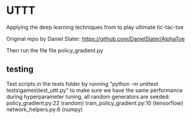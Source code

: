 # UTTT
Applying the deep learning techniques from to play ultimate tic-tac-toe

Original repo by Daniel Slater: https://github.com/DanielSlater/AlphaToe

Then run the file file policy_gradient.py

## testing
Test scripts in the tests folder by running "python -m unittest tests\games\test_uttt.py"
to make sure we have the same performance during hyperparameter tuning, all random generators are seeded:
policy_gradient.py:22 (random)
train_policy_gradient.py:10 (tensorflow)
network_helpers.py:6 (numpy)